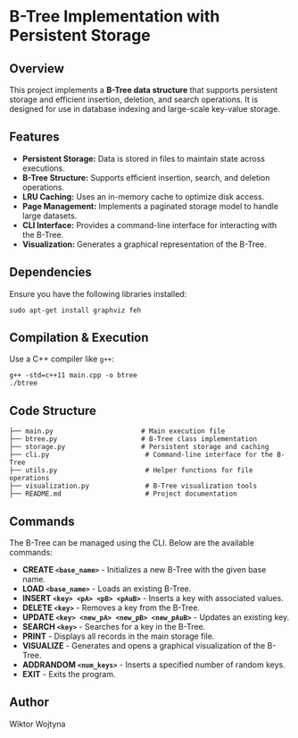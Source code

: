 # B-Tree Implementation with Persistent Storage

## Overview
This project implements a **B-Tree data structure** that supports persistent storage and efficient insertion, deletion, and search operations. It is designed for use in database indexing and large-scale key-value storage.

## Features
- **Persistent Storage:** Data is stored in files to maintain state across executions.
- **B-Tree Structure:** Supports efficient insertion, search, and deletion operations.
- **LRU Caching:** Uses an in-memory cache to optimize disk access.
- **Page Management:** Implements a paginated storage model to handle large datasets.
- **CLI Interface:** Provides a command-line interface for interacting with the B-Tree.
- **Visualization:** Generates a graphical representation of the B-Tree.

## Dependencies
Ensure you have the following libraries installed:

    sudo apt-get install graphviz feh

## Compilation & Execution
Use a C++ compiler like `g++`:

    g++ -std=c++11 main.cpp -o btree
    ./btree

## Code Structure
    ├── main.py                      # Main execution file
    ├── btree.py                     # B-Tree class implementation
    ├── storage.py                   # Persistent storage and caching
    ├── cli.py                        # Command-line interface for the B-Tree
    ├── utils.py                      # Helper functions for file operations
    ├── visualization.py              # B-Tree visualization tools
    ├── README.md                     # Project documentation

## Commands
The B-Tree can be managed using the CLI. Below are the available commands:

- **CREATE `<base_name>`** - Initializes a new B-Tree with the given base name.
- **LOAD `<base_name>`** - Loads an existing B-Tree.
- **INSERT `<key> <pA> <pB> <pAuB>`** - Inserts a key with associated values.
- **DELETE `<key>`** - Removes a key from the B-Tree.
- **UPDATE `<key> <new_pA> <new_pB> <new_pAuB>`** - Updates an existing key.
- **SEARCH `<key>`** - Searches for a key in the B-Tree.
- **PRINT** - Displays all records in the main storage file.
- **VISUALIZE** - Generates and opens a graphical visualization of the B-Tree.
- **ADDRANDOM `<num_keys>`** - Inserts a specified number of random keys.
- **EXIT** - Exits the program.

## Author
Wiktor Wojtyna
